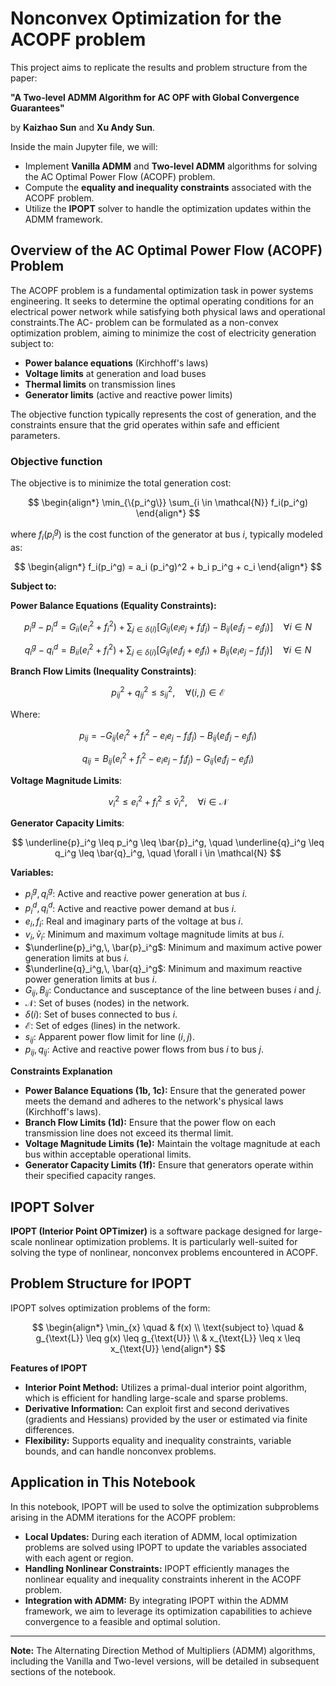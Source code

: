 # Nonconvex Optimization for the ACOPF problem

This project aims to replicate the results and problem structure from the paper:

**"A Two-level ADMM Algorithm for AC OPF with Global Convergence Guarantees"**

by **Kaizhao Sun** and **Xu Andy Sun**.

Inside the main Jupyter file, we will:

- Implement **Vanilla ADMM** and **Two-level ADMM** algorithms for solving the AC Optimal Power Flow (ACOPF) problem.
- Compute the **equality and inequality constraints** associated with the ACOPF problem.
- Utilize the **IPOPT** solver to handle the optimization updates within the ADMM framework.

## Overview of the AC Optimal Power Flow (ACOPF) Problem

The ACOPF problem is a fundamental optimization task in power systems engineering. It seeks to determine the optimal operating conditions for an electrical power network while satisfying both physical laws and operational constraints.The AC- problem can be formulated as a non-convex optimization problem, aiming to minimize the cost of electricity generation subject to:

- **Power balance equations** (Kirchhoff's laws)
- **Voltage limits** at generation and load buses
- **Thermal limits** on transmission lines
- **Generator limits** (active and reactive power limits)

The objective function typically represents the cost of generation, and the constraints ensure that the grid operates within safe and efficient parameters.

### Objective function

The objective is to minimize the total generation cost:

$$
\begin{align*}
\min_{\{p_i^g\}} \sum_{i \in \mathcal{N}} f_i(p_i^g)
\end{align*}
$$

where $f_i(p_i^g)$ is the cost function of the generator at bus $i$, typically modeled as:

$$
\begin{align*}
f_i(p_i^g) = a_i (p_i^g)^2 + b_i p_i^g + c_i
\end{align*}
$$

**Subject to:**

**Power Balance Equations (Equality Constraints):**

$$
p_i^g - p_i^d = G_{ii}(e_i^2 + f_i^2) + \sum_{j \in \delta(i)} \left[ G_{ij}(e_i e_j + f_i f_j) - B_{ij}(e_i f_j - e_j f_i) \right]
\quad \forall i \in N
$$

$$
q_i^g - q_i^d = B_{ii}(e_i^2 + f_i^2) + \sum_{j \in \delta(i)} \left[ G_{ij}(e_i f_j + e_j f_i) + B_{ij}(e_i e_j - f_i f_j) \right]
\quad \forall i \in N
$$

**Branch Flow Limits (Inequality Constraints)**:

$$
p_{ij}^2 + q_{ij}^2 \leq s_{ij}^2, \quad \forall (i, j) \in \mathcal{E}
$$

Where:

$$
p_{ij} = -G_{ij}(e_i^2 + f_i^2 - e_i e_j - f_i f_j) - B_{ij}(e_i f_j - e_j f_i)
$$

$$
q_{ij} = B_{ij}(e_i^2 + f_i^2 - e_i e_j - f_i f_j) - G_{ij}(e_i f_j - e_j f_i)
$$

**Voltage Magnitude Limits**:

$$
v_i^2 \leq e_i^2 + f_i^2 \leq \bar{v}_i^2, \quad \forall i \in \mathcal{N}
$$

**Generator Capacity Limits**:

$$
\underline{p}_i^g \leq p_i^g \leq \bar{p}_i^g, \quad \underline{q}_i^g \leq q_i^g \leq \bar{q}_i^g, \quad \forall i \in \mathcal{N}
$$

**Variables:**

- $p_i^g,\, q_i^g$: Active and reactive power generation at bus $i$.
- $p_i^d,\, q_i^d$: Active and reactive power demand at bus $i$.
- $e_i,\, f_i$: Real and imaginary parts of the voltage at bus $i$.
- $v_i,\, \bar{v}_i$: Minimum and maximum voltage magnitude limits at bus $i$.
- $\underline{p}_i^g,\, \bar{p}_i^g$: Minimum and maximum active power generation limits at bus $i$.
- $\underline{q}_i^g,\, \bar{q}_i^g$: Minimum and maximum reactive power generation limits at bus $i$.
- $G_{ij},\, B_{ij}$: Conductance and susceptance of the line between buses $i$ and $j$.
- $\mathcal{N}$: Set of buses (nodes) in the network.
- $\delta(i)$: Set of buses connected to bus $i$.
- $\mathcal{E}$: Set of edges (lines) in the network.
- $s_{ij}$: Apparent power flow limit for line $(i, j)$.
- $p_{ij},\, q_{ij}$: Active and reactive power flows from bus $i$ to bus $j$.

**Constraints Explanation**

- **Power Balance Equations (1b, 1c):** Ensure that the generated power meets the demand and adheres to the network's physical laws (Kirchhoff's laws).
- **Branch Flow Limits (1d):** Ensure that the power flow on each transmission line does not exceed its thermal limit.
- **Voltage Magnitude Limits (1e):** Maintain the voltage magnitude at each bus within acceptable operational limits.
- **Generator Capacity Limits (1f):** Ensure that generators operate within their specified capacity ranges.

## IPOPT Solver

**IPOPT (Interior Point OPTimizer)** is a software package designed for large-scale nonlinear optimization problems. It is particularly well-suited for solving the type of nonlinear, nonconvex problems encountered in ACOPF.

## Problem Structure for IPOPT

IPOPT solves optimization problems of the form:

$$
\begin{align*}
\min_{x} \quad & f(x) \\
\text{subject to} \quad & g_{\text{L}} \leq g(x) \leq g_{\text{U}} \\
& x_{\text{L}} \leq x \leq x_{\text{U}}
\end{align*}
$$

**Features of IPOPT**

- **Interior Point Method:** Utilizes a primal-dual interior point algorithm, which is efficient for handling large-scale and sparse problems.
- **Derivative Information:** Can exploit first and second derivatives (gradients and Hessians) provided by the user or estimated via finite differences.
- **Flexibility:** Supports equality and inequality constraints, variable bounds, and can handle nonconvex problems.

## Application in This Notebook

In this notebook, IPOPT will be used to solve the optimization subproblems arising in the ADMM iterations for the ACOPF problem:

- **Local Updates:** During each iteration of ADMM, local optimization problems are solved using IPOPT to update the variables associated with each agent or region.
- **Handling Nonlinear Constraints:** IPOPT efficiently manages the nonlinear equality and inequality constraints inherent in the ACOPF problem.
- **Integration with ADMM:** By integrating IPOPT within the ADMM framework, we aim to leverage its optimization capabilities to achieve convergence to a feasible and optimal solution.

---

**Note:** The Alternating Direction Method of Multipliers (ADMM) algorithms, including the Vanilla and Two-level versions, will be detailed in subsequent sections of the notebook.
